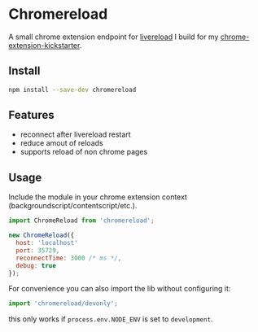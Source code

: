 # Chromereload

A small chrome extension endpoint for [livereload](https://www.npmjs.com/package/gulp-livereload) I build for my [chrome-extension-kickstarter](https://github.com/HaNdTriX/generator-chrome-extension-kickstart/tree/master/app/templates).

## Install

```bash
npm install --save-dev chromereload
```

## Features

* reconnect after livereload restart
* reduce amout of reloads
* supports reload of non chrome pages 

## Usage

Include the module in your chrome extension context (backgroundscript/contentscript/etc.).

```javascript
import ChromeReload from 'chromereload';

new ChromeReload({
  host: 'localhost'
  port: 35729,
  reconnectTime: 3000 /* ms */,
  debug: true
});
```

For convenience you can also import the lib without configuring it:

```javascript
import 'chromereload/devonly';
```

this only works if `process.env.NODE_ENV` is set to `development`.
